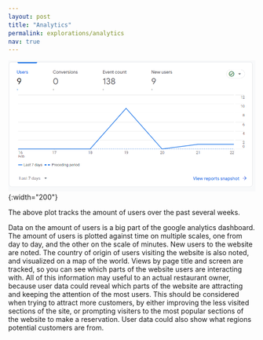 ```yaml
---
layout: post
title: "Analytics"
permalink: explorations/analytics
nav: true
---
```


![analytic](../assets/images/analytic.png){:width="200"}

The above plot tracks the amount of users over the past several weeks. 

Data on the amount of users is a big part of the google analytics dashboard. The amount of users is plotted against time on
multiple scales, one from day to day, and the other on the scale of minutes. New users to the website are noted.
The country of origin of users visiting the website is also noted, and visualized on a map of the world.
Views by page title and screen are tracked, so you can see which parts of the website users are interacting with.
All of this information may useful to an actual restaurant owner, because user data could reveal 
which parts of the website are attracting and keeping the attention of the most users. This should be
considered when trying to attract more customers, by either improving the less visited sections of the site,
or prompting visiters to the most popular sections of the website to make a reservation. User data could also show
what regions potential customers are from.